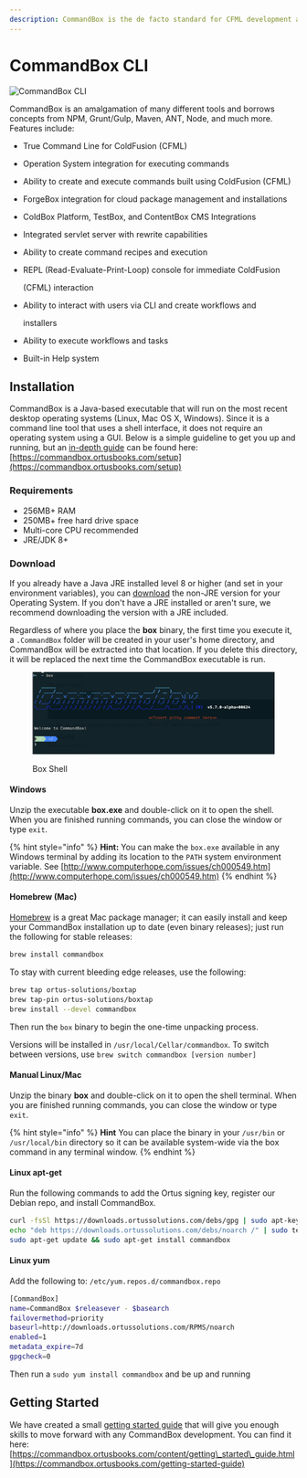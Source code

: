 ```yaml
---
description: CommandBox is the de facto standard for CFML development and execution
---
```


# CommandBox CLI

![CommandBox CLI](../assets/CommandBoxLogo.png)

CommandBox is an amalgamation of many different tools and borrows concepts from NPM, Grunt/Gulp, Maven, ANT, Node, and much more. Features include:

* True Command Line for ColdFusion (CFML)
* Operation System integration for executing commands
* Ability to create and execute commands built using ColdFusion (CFML)
* ForgeBox integration for cloud package management and installations
* ColdBox Platform, TestBox, and ContentBox CMS Integrations
* Integrated servlet server with rewrite capabilities
* Ability to create command recipes and execution
*   REPL (Read-Evaluate-Print-Loop) console for immediate ColdFusion

    (CFML) interaction
*   Ability to interact with users via CLI and create workflows and

    installers
* Ability to execute workflows and tasks
* Built-in Help system

## Installation

CommandBox is a Java-based executable that will run on the most recent desktop operating systems (Linux, Mac OS X, Windows). Since it is a command line tool that uses a shell interface, it does not require an operating system using a GUI. Below is a simple guideline to get you up and running, but an [in-depth guide](https://commandbox.ortusbooks.com/getting-started-guide) can be found here: [https://commandbox.ortusbooks.com/setup](https://commandbox.ortusbooks.com/setup)

### Requirements

* 256MB+ RAM
* 250MB+ free hard drive space
* Multi-core CPU recommended
* JRE/JDK 8+

### Download

If you already have a Java JRE installed level 8 or higher (and set in your environment variables), you can [download](http://www.ortussolutions.com/products/commandbox#download) the non-JRE version for your Operating System. If you don't have a JRE installed or aren't sure, we recommend downloading the version with a JRE included.

Regardless of where you place the **box** binary, the first time you execute it, a `.CommandBox` folder will be created in your user's home directory, and CommandBox will be extracted into that location. If you delete this directory, it will be replaced the next time the CommandBox executable is run.

<figure><img src="../.gitbook/assets/image (1).png" alt=""><figcaption><p>Box Shell</p></figcaption></figure>

#### Windows

Unzip the executable **box.exe** and double-click on it to open the shell. When you are finished running commands, you can close the window or type `exit`.

{% hint style="info" %}
**Hint:** You can make the `box.exe` available in any Windows terminal by adding its location to the `PATH` system environment variable. See [http://www.computerhope.com/issues/ch000549.htm](http://www.computerhope.com/issues/ch000549.htm)
{% endhint %}

#### Homebrew (Mac)

[Homebrew](http://brew.sh) is a great Mac package manager; it can easily install and keep your CommandBox installation up to date (even binary releases); just run the following for stable releases:

```bash
brew install commandbox
```

To stay with current bleeding edge releases, use the following:

```bash
brew tap ortus-solutions/boxtap
brew tap-pin ortus-solutions/boxtap
brew install --devel commandbox
```

Then run the `box` binary to begin the one-time unpacking process.

Versions will be installed in `/usr/local/Cellar/commandbox`. To switch between versions, use `brew switch commandbox [version number]`

#### Manual Linux/Mac

Unzip the binary **box** and double-click on it to open the shell terminal. When you are finished running commands, you can close the window or type `exit`.

{% hint style="info" %}
**Hint** You can place the binary in your `/usr/bin` or `/usr/local/bin` directory so it can be available system-wide via the box command in any terminal window.
{% endhint %}

#### Linux apt-get

Run the following commands to add the Ortus signing key, register our Debian repo, and install CommandBox.

```bash
curl -fsSl https://downloads.ortussolutions.com/debs/gpg | sudo apt-key add -
echo "deb https://downloads.ortussolutions.com/debs/noarch /" | sudo tee -a /etc/apt/sources.list.d/commandbox.list
sudo apt-get update && sudo apt-get install commandbox
```

#### Linux yum

Add the following to: `/etc/yum.repos.d/commandbox.repo`

```bash
[CommandBox]
name=CommandBox $releasever - $basearch
failovermethod=priority
baseurl=http://downloads.ortussolutions.com/RPMS/noarch
enabled=1
metadata_expire=7d
gpgcheck=0
```

Then run a `sudo yum install commandbox` and be up and running

## Getting Started

We have created a small [getting started guide](https://commandbox.ortusbooks.com/getting-started-guide) that will give you enough skills to move forward with any CommandBox development. You can find it here: [https://commandbox.ortusbooks.com/content/getting\_started\_guide.html](https://commandbox.ortusbooks.com/getting-started-guide)
